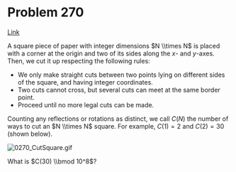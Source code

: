 # Problem 270

[Link](https://projecteuler.net/problem=270)

A square piece of paper with integer dimensions $N \\times N$ is placed with a corner at the origin and two of its sides along the $x$- and $y$-axes. Then, we cut it up respecting the following rules: 

*   We only make straight cuts between two points lying on different sides of the square, and having integer coordinates.
*   Two cuts cannot cross, but several cuts can meet at the same border point.
*   Proceed until no more legal cuts can be made.

Counting any reflections or rotations as distinct, we call $C(N)$ the number of ways to cut an $N \\times N$ square. For example, $C(1) = 2$ and $C(2) = 30$ (shown below).

![0270_CutSquare.gif](resources/images/0270_CutSquare.gif?1678992056)

What is $C(30) \\bmod 10^8$?
